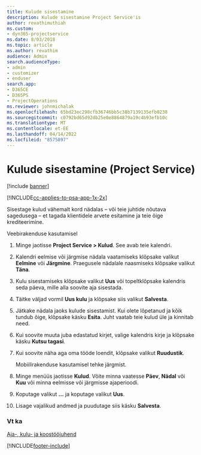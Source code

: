 ```yaml
---
title: Kulude sisestamine
description: Kulude sisestamine Project Service'is
author: revathimuthiah
ms.custom:
- dyn365-projectservice
ms.date: 8/03/2018
ms.topic: article
ms.author: revathim
audience: Admin
search.audienceType:
- admin
- customizer
- enduser
search.app:
- D365CE
- D365PS
- ProjectOperations
ms.reviewer: johnmichalak
ms.openlocfilehash: 65bd23ec298cfb36746bb5c38b7139135efb0238
ms.sourcegitcommit: c0792bd65d92db25e0e8864879a19c4b93efb10c
ms.translationtype: MT
ms.contentlocale: et-EE
ms.lasthandoff: 04/14/2022
ms.locfileid: "8575897"
---
```

# <a name="enter-expenses-project-service"></a>Kulude sisestamine (Project Service)

[!include [banner](../includes/psa-now-project-operations.md)]

[!INCLUDE[cc-applies-to-psa-app-1x-2x](../includes/cc-applies-to-psa-app-1x-2x.md)]

Sisestage kulud vähemalt kord nädalas – või teie juhtide nõutava sagedusega – et tagada klientidele arvete esitamine ja teie õige krediteerimine.  
  
 Veebirakenduse kasutamisel  
  
1. Minge jaotisse **Project Service > Kulud**. See avab teie kalendri.  
  
2. Kalendri eelmise või järgmise nädala vaatamiseks klõpsake valikut **Eelmine** või **Järgmine**. Praegusele nädalale naasmiseks klõpsake valikut **Täna**.  
  
3. Kulu sisestamiseks klõpsake valikut **Uus** või topeltklõpsake kalendris seda päeva, mille alla soovite aja sisestada.  
  
4. Täitke väljad vormil **Uus kulu** ja klõpsake siis valikut **Salvesta**.  
  
5. Jätkake nädala jaoks kulude sisestamist. Kui olete lõpetanud ja kõik tundub õige, klõpsake käsku **Esita**. Juht vaatab teie kulud üle ja kinnitab need.  
  
6. Kui soovite muuta juba edastatud kirjet, valige kalendris kirje ja klõpsake käsku **Kutsu tagasi**.  
  
7. Kui soovite näha aga oma tööde loendit, klõpsake valikut **Ruudustik**.  
  
   Mobiilirakenduse kasutamisel tehke järgmist.  
  
8. Minge menüüs jaotisse **Kulud**.     Võite minna vaatesse **Päev**, **Nädal** või **Kuu** või minna eelmisse või järgmisse ajaperioodi.  
  
9. Koputage valikut **…** ja koputage valikut **Uus**.  
  
10. Lisage vajalikud andmed ja puudutage siis käsku **Salvesta**.  
  
### <a name="see-also"></a>Vt ka  
 [Aja-, kulu- ja koostööjuhend](../psa/time-expense-collaboration-guide.md)


[!INCLUDE[footer-include](../includes/footer-banner.md)]
